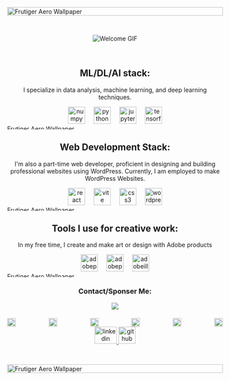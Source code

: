 
<div>
  <img src="https://frutigeraeroarchive.org/images/wallpapers/wallpaper32.jpg" alt="Frutiger Aero Wallpaper" style="width: 100%; height: 20px;">
</div>

&nbsp;

<div align="center">
  <img src="https://web.archive.org/web/20090821130500im_/http://geocities.com/FashionAvenue/Runway/5875/welcome5.gif" alt="Welcome GIF"/>
</div>

&nbsp;

<h2 align="center";>ML/DL/AI stack:</h2>
<p align="center">I specialize in data analysis, machine learning, and deep learning techniques.</p>

<div align="center">
  <img src="https://cdn.jsdelivr.net/gh/devicons/devicon/icons/numpy/numpy-original.svg" height="40" alt="numpy logo" />
  <img width="12" />
  <img src="https://cdn.jsdelivr.net/gh/devicons/devicon/icons/python/python-original.svg" height="40" alt="python logo" />
  <img width="12" />
  <img src="https://cdn.jsdelivr.net/gh/devicons/devicon/icons/jupyter/jupyter-original.svg" height="40" alt="jupyter logo" />
  <img width="12" />
  <img src="https://cdn.jsdelivr.net/gh/devicons/devicon/icons/tensorflow/tensorflow-original.svg" height="40" alt="tensorflow logo" />
</div>

<div>
  <img src="https://frutigeraeroarchive.org/images/wallpapers/wallpaper35.jpg" alt="Frutiger Aero Wallpaper" style="width: 100%; height: 10px;">
</div>

<h2 align="center">Web Development Stack:</h2>
<p align="center">I'm also a part-time web developer, proficient in designing and building professional websites using WordPress. Currently, I am employed to make WordPress Websites.</p>

<div align="center">
  <img src="https://cdn.jsdelivr.net/gh/devicons/devicon/icons/react/react-original.svg" height="40" alt="react logo" />
  <img width="12" />
  <img src="https://skillicons.dev/icons?i=vite" height="40" alt="vite logo" />
  <img width="12" />
  <img src="https://skillicons.dev/icons?i=css" height="40" alt="css3 logo" />
  <img width="12" />
  <img src="https://cdn.simpleicons.org/wordpress/21759B" height="40" alt="wordpress logo" />
</div>

<div>
  <img src="https://frutigeraeroarchive.org/images/wallpapers/wallpaper35.jpg" alt="Frutiger Aero Wallpaper" style="width: 100%; height: 10px;">
</div>

<h2 align="center">Tools I use for creative work:</h2>
<p align="center">In my free time, I create and make art or design with Adobe products</p>

<div align="center">
  <img src="https://cdn.simpleicons.org/adobephotoshop/31A8FF" height="40" alt="adobephotoshop logo" />
  <img width="12" />
  <img src="https://cdn.simpleicons.org/adobepremierepro/9999FF" height="40" alt="adobepremierepro logo" />
  <img width="12" />
  <img src="https://cdn.simpleicons.org/adobeillustrator/FF9A00" height="40" alt="adobeillustrator logo" />
</div>

<div>
  <img src="https://frutigeraeroarchive.org/images/wallpapers/wallpaper35.jpg" alt="Frutiger Aero Wallpaper" style="width: 100%; height: 10px;">
</div>

<h3 align="center">Contact/Sponser Me:</h3>

<div style="margin-bottom: 20px;" align="center">
  <img src="https://web.archive.org/web/20091027151343/http://geocities.com/godzillachicago/images/clickbelow.gif"/>
</div>

<div style="display: flex; justify-content: space-between;" align="center">
    <img src="https://web.archive.org/web/20090801054211im_/http://www.geocities.com/Heartland/Hills/2222/maze/pics/aniarrowd.gif" alt="Arrow Image" style="width: 20px;"/>
    <img src="https://web.archive.org/web/20090801054211im_/http://www.geocities.com/Heartland/Hills/2222/maze/pics/aniarrowd.gif" alt="Arrow Image" style="width: 20px;"/>
    <img src="https://web.archive.org/web/20090801054211im_/http://www.geocities.com/Heartland/Hills/2222/maze/pics/aniarrowd.gif" alt="Arrow Image" style="width: 20px;"/>
    <img src="https://web.archive.org/web/20090801054211im_/http://www.geocities.com/Heartland/Hills/2222/maze/pics/aniarrowd.gif" alt="Arrow Image" style="width: 20px;"/>
    <img src="https://web.archive.org/web/20090801054211im_/http://www.geocities.com/Heartland/Hills/2222/maze/pics/aniarrowd.gif" alt="Arrow Image" style="width: 20px;"/>
    <img src="https://web.archive.org/web/20090801054211im_/http://www.geocities.com/Heartland/Hills/2222/maze/pics/aniarrowd.gif" alt="Arrow Image" style="width: 20px;"/>
</div>


<div align="center">
  <a href="https://www.linkedin.com/in/kevinnkansah" target="_blank">
    <img src="https://raw.githubusercontent.com/maurodesouza/profile-readme-generator/master/src/assets/icons/social/linkedin/default.svg" width="52" height="40" alt="linkedin logo" />
  </a>
  <a href="https://github.com/kevinnkansah" target="_blank">
    <img src="https://img.icons8.com/?size=100&id=CcZPuP1Awed7&format=png&color=000000" width="40" height="40" alt="github logo" />
  </a>
</div>

&nbsp;
<div>
  <img src="https://frutigeraeroarchive.org/images/wallpapers/wallpaper32.jpg" alt="Frutiger Aero Wallpaper" style="width: 100%; height: 20px;">
</div>
